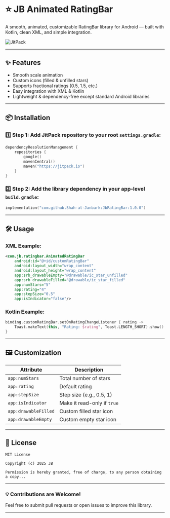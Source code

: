 
# ⭐ JB Animated RatingBar

A smooth, animated, customizable RatingBar library for Android — built with Kotlin, clean XML, and simple integration.

![JitPack](https://jitpack.io/v/YOUR_GITHUB_USERNAME/JbRatingBar.svg)

---

## ✨ Features
- Smooth scale animation
- Custom icons (filled & unfilled stars)
- Supports fractional ratings (0.5, 1.5, etc.)
- Easy integration with XML & Kotlin
- Lightweight & dependency-free except standard Android libraries

---

## 📦 Installation

### 1️⃣ Step 1: Add JitPack repository to your root `settings.gradle`:
```kotlin
dependencyResolutionManagement {
    repositories {
        google()
        mavenCentral()
        maven("https://jitpack.io")
    }
}
```

### 2️⃣ Step 2: Add the library dependency in your app-level `build.gradle`:
```kotlin
implementation("com.github.Shah-at-Janbark:JbRatingBar:1.0.0")
```

---

## 🛠️ Usage

### XML Example:
```xml
<com.jb.ratingbar.AnimatedRatingBar
    android:id="@+id/customRatingBar"
    android:layout_width="wrap_content"
    android:layout_height="wrap_content"
    app:srb_drawableEmpty="@drawable/ic_star_unfilled"
    app:srb_drawableFilled="@drawable/ic_star_filled"
    app:numStars="5"
    app:rating="4"
    app:stepSize="0.5"
    app:isIndicator="false"/>
```

### Kotlin Example:
```kotlin
binding.customRatingBar.setOnRatingChangeListener { rating ->
    Toast.makeText(this, "Rating: $rating", Toast.LENGTH_SHORT).show()
}
```

---

## 🖼️ Customization
| Attribute | Description |
|------------|-------------|
| `app:numStars` | Total number of stars |
| `app:rating` | Default rating |
| `app:stepSize` | Step size (e.g., 0.5, 1) |
| `app:isIndicator` | Make it read-only if `true` |
| `app:drawableFilled` | Custom filled star icon |
| `app:drawableEmpty` | Custom empty star icon |

---

## 📝 License
```
MIT License

Copyright (c) 2025 JB

Permission is hereby granted, free of charge, to any person obtaining a copy...
```

---

### 💡 Contributions are Welcome!
Feel free to submit pull requests or open issues to improve this library.

---
